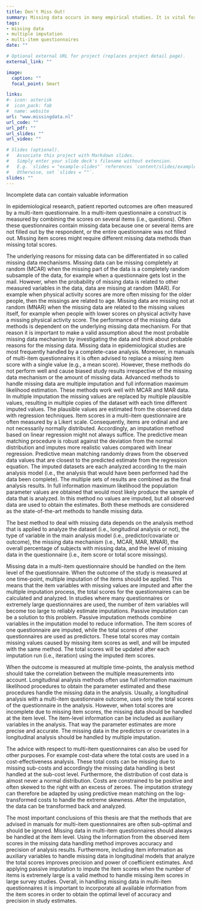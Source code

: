 ```yaml
---
title: Don't Miss Out!
summary: Missing data occurs in many empirical studies. It is vital for study results to handle the missing data correctly. The best solution to deal with missing data depends on the reasons for the occurrence of missing data and on the analysis that is planned. In the project a guide was developed to find the best way to deal with missing data in multi-item questionnaires. The website www.missingdata.nl also provides a lot of information about missing data and methodology. 
tags:
- missing data
- multiple imputation
- multi-item questionnaires
date: ""

# Optional external URL for project (replaces project detail page).
external_link: ""

image:
  caption: ""
  focal_point: Smart

links:
#- icon: asterisk
#  icon_pack: fab
#  name: website
url: "www.missingdata.nl"
url_code: ""
url_pdf: ""
url_slides: ""
url_video: ""

# Slides (optional).
#   Associate this project with Markdown slides.
#   Simply enter your slide deck's filename without extension.
#   E.g. `slides = "example-slides"` references `content/slides/example-slides.md`.
#   Otherwise, set `slides = ""`.
slides: ""
---
```

Incomplete data can contain valuable information

In epidemiological research, patient reported outcomes are often measured by a multi-item questionnaire. In a multi-item questionnaire a construct is measured by combining the scores on several items (i.e., questions). Often these questionnaires contain missing data because one or several items are not filled out by the respondent, or the entire questionnaire was not filled out. Missing item scores might require different missing data methods than missing total scores. 

The underlying reasons for missing data can be differentiated in so called missing data mechanisms. Missing data can be missing completely at random (MCAR) when the missing part of the data is a completely random subsample of the data, for example when a questionnaire gets lost in the mail. However, when the probability of missing data is related to other measured variables in the data, data are missing at random (MAR). For example when physical activity scores are more often missing for the older people, then the missings are related to age. Missing data are missing not at random (MNAR) when the missing data are related to the missing values itself, for example when people with lower scores on physical activity have a missing physical activity score. The performance of the missing data methods is dependent on the underlying missing data mechanism. For that reason it is important to make a valid assumption about the most probable missing data mechanism by investigating the data and think about probable reasons for the missing data. 
Missing data in epidemiological studies are most frequently handled by a complete-case analysis. Moreover, in manuals of multi-item questionnaires it is often advised to replace a missing item score with a single value (e.g., a mean score). However, these methods do not perform well and cause biased study results irrespective of the missing data mechanism or the amount of missing data. Advanced methods to handle missing data are multiple imputation and full information maximum likelihood estimation. These methods work well with MCAR and MAR data. In multiple imputation the missing values are replaced by multiple plausible values, resulting in multiple copies of the dataset with each time different imputed values. The plausible values are estimated from the observed data with regression techniques. Item scores in a multi-item questionnaire are often measured by a Likert scale. Consequently, items are ordinal and are not necessarily normally distributed. Accordingly, an imputation method based on linear regression might not always suffice. The predictive mean matching procedure is robust against the deviation from the normal distribution and imputes more realistic values compared with linear regression. Predictive mean matching randomly draws from the observed data values that are closest to the predicted estimate from the regression equation. The imputed datasets are each analyzed according to the main analysis model (i.e., the analysis that would have been performed had the data been complete). The multiple sets of results are combined as the final analysis results. In full information maximum likelihood the population parameter values are obtained that would most likely produce the sample of data that is analyzed. In this method no values are imputed, but all observed data are used to obtain the estimates. Both these methods are considered as the state-of-the-art methods to handle missing data. 

The best method to deal with missing data depends on the analysis method that is applied to analyze the dataset (i.e., longitudinal analysis or not), the type of variable in the main analysis model (i.e., predictor/covariate or outcome), the missing data mechanism (i.e., MCAR, MAR, MNAR), the overall percentage of subjects with missing data, and the level of missing data in the questionnaire (i.e., item score or total score missings). 

Missing data in a multi-item questionnaire should be handled on the item level of the questionnaire. When the outcome of the study is measured at one time-point, multiple imputation of the items should be applied. This means that the item variables with missing values are imputed and after the multiple imputation process, the total scores for the questionnaires can be calculated and analyzed. 
In studies where many questionnaires or extremely large questionnaires are used, the number of item variables will become too large to reliably estimate imputations. Passive imputation can be a solution to this problem. Passive imputation methods combine variables in the imputation model to reduce information. The item scores of one questionnaire are imputed, while the total scores of other questionnaires are used as predictors. These total scores may contain missing values caused by missing item scores as well, and will be imputed with the same method. The total scores will be updated after each imputation run (i.e., iteration) using the imputed item scores.

When the outcome is measured at multiple time-points, the analysis method should take the correlation between the multiple measurements into account. Longitudinal analysis methods often use full information maximum likelihood procedures to obtain the parameter estimated and these procedures handle the missing data in the analysis. Usually, a longitudinal analysis with a multi-item questionnaire outcome, uses only the total scores of the questionnaire in the analysis. However, when total scores are incomplete due to missing item scores, the missing data should be handled at the item level. The item-level information can be included as auxiliary variables in the analysis. That way the parameter estimates are more precise and accurate. The missing data in the predictors or covariates in a longitudinal analysis should be handled by multiple imputation.

The advice with respect to multi-item questionnaires can also be used for other purposes. For example cost-data where the total costs are used in a cost-effectiveness analysis. These total costs can be missing due to missing sub-costs and accordingly the missing data handling is best handled at the sub-cost level. Furthermore, the distribution of cost data is almost never a normal distribution. Costs are constrained to be positive and often skewed to the right with an excess of zeroes. The imputation strategy can therefore be adapted by using predictive mean matching on the log-transformed costs to handle the extreme skewness. After the imputation, the data can be transformed back and analyzed.

The most important conclusions of this thesis are that the methods that are advised in manuals for multi-item questionnaires are often sub-optimal and should be ignored. Missing data in multi-item questionnaires should always be handled at the item level. Using the information from the observed item scores in the missing data handling method improves accuracy and precision of analysis results. Furthermore, including item information as auxiliary variables to handle missing data in longitudinal models that analyze the total scores improves precision and power of coefficient estimates. And applying passive imputation to impute the item scores when the number of items is extremely large is a valid method to handle missing item scores in large survey studies. 
Overall, in handling missing data in multi-item questionnaires it is important to incorporate all available information from the item scores in order to obtain the optimal level of accuracy and precision in study estimates.

